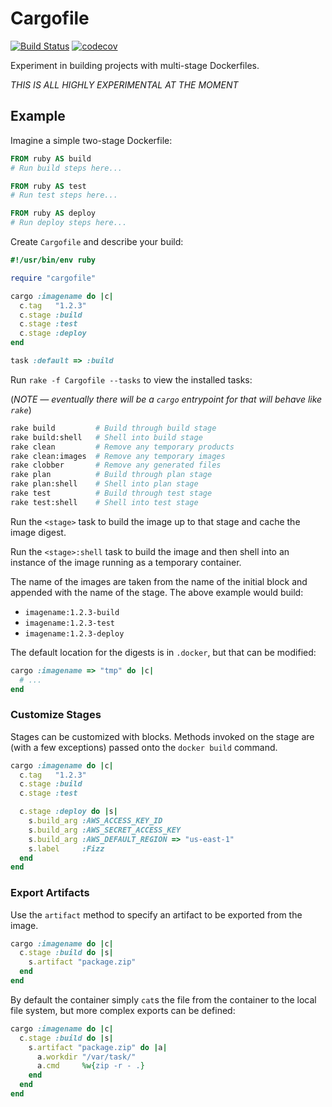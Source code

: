 # Cargofile

[![Build Status](https://travis-ci.com/amancevice/cargofile.svg?branch=master)](https://travis-ci.com/amancevice/cargofile)
[![codecov](https://codecov.io/gh/amancevice/cargofile/branch/master/graph/badge.svg)](https://codecov.io/gh/amancevice/cargofile)

Experiment in building projects with multi-stage Dockerfiles.

*THIS IS ALL HIGHLY EXPERIMENTAL AT THE MOMENT*

## Example

Imagine a simple two-stage Dockerfile:

```Dockerfile
FROM ruby AS build
# Run build steps here...

FROM ruby AS test
# Run test steps here...

FROM ruby AS deploy
# Run deploy steps here...
```

Create `Cargofile` and describe your build:

```ruby
#!/usr/bin/env ruby

require "cargofile"

cargo :imagename do |c|
  c.tag   "1.2.3"
  c.stage :build
  c.stage :test
  c.stage :deploy
end

task :default => :build
```

Run `rake -f Cargofile --tasks` to view the installed tasks:

(*NOTE — eventually there will be a `cargo` entrypoint for that will behave like `rake`*)

```bash
rake build         # Build through build stage
rake build:shell   # Shell into build stage
rake clean         # Remove any temporary products
rake clean:images  # Remove any temporary images
rake clobber       # Remove any generated files
rake plan          # Build through plan stage
rake plan:shell    # Shell into plan stage
rake test          # Build through test stage
rake test:shell    # Shell into test stage
```

Run the `<stage>` task to build the image up to that stage and cache the image digest.

Run the `<stage>:shell` task to build the image and then shell into an instance of the image running as a temporary container.

The name of the images are taken from the name of the initial block and appended with the name of the stage. The above example would build:

- `imagename:1.2.3-build`
- `imagename:1.2.3-test`
- `imagename:1.2.3-deploy`

The default location for the digests is in `.docker`, but that can be modified:

```ruby
cargo :imagename => "tmp" do |c|
  # ...
end
```

### Customize Stages

Stages can be customized with blocks. Methods invoked on the stage are (with a few exceptions) passed onto the `docker build` command.

```ruby
cargo :imagename do |c|
  c.tag   "1.2.3"
  c.stage :build
  c.stage :test

  c.stage :deploy do |s|
    s.build_arg :AWS_ACCESS_KEY_ID
    s.build_arg :AWS_SECRET_ACCESS_KEY
    s.build_arg :AWS_DEFAULT_REGION => "us-east-1"
    s.label     :Fizz
  end
end
```

### Export Artifacts

Use the `artifact` method to specify an artifact to be exported from the image.

```ruby
cargo :imagename do |c|
  c.stage :build do |s|
    s.artifact "package.zip"
  end
end
```

By default the container simply `cat`s the file from the container to the local file system, but more complex exports can be defined:

```ruby
cargo :imagename do |c|
  c.stage :build do |s|
    s.artifact "package.zip" do |a|
      a.workdir "/var/task/"
      a.cmd     %w{zip -r - .}
    end
  end
end
```
